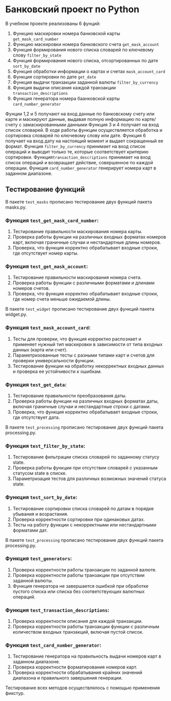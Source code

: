 # Банковский проект по Python
В учебном проекте реализованы 6 фунций:
1. Функцию маскировки номера банковской карты `get_mask_card_number`
2. Функцию маскировки номера банковского счета `get_mask_account`
3. Функция формирования нового списка словарей по ключевому слову `filter_by_state`
4. Функция формирования нового списка, отсортированных по дате `sort_by_date`
5. Функция обработки информации о картах и счетах `mask_account_card`
6. Функция сортировки по дате `get_date`
7. Функция выдачи транзакции заданной валюты `filter_by_currency`
8. Функция выдачи описания каждой транзакции `transaction_descriptions`
9. Функция генератора номера баанковской карты `card_number_generator`

Фунции 1,2 и 5 получают на вход данные по банковскому счету или карте и маскируют данные,
выдавая полную информацию по карте/счету с замаскированными данными
Функция 3 и 4 получает на вход список словарей. 
В ходе работы функции осуществляется обработка и сортировка словарей по ключевому слову или дате.
Функция 6 получает на вход дату на настоящий момент и выдает сокращенный ее формат.
Функция `filter_by_currency` принимает на вход список операций и выводит только те, которые соответствует критерию сортировки.
Функция`transaction_descriptions` принимает на вход список операций и возвращает действие, совершенное по каждой операции.
Функция `card_number_generator` генерирует номера карт в заданном диапазоне.

## Тестирование функций 
В пакете `test_masks` прописано тестирование двух функций пакета masks.py.
### Функция `test_get_mask_card_number`:

1.  Тестирование правильности маскирования номера карты.
2. Проверка работы функции на различных входных форматах номеров карт, включая граничные случаи и нестандартные длины номеров.
3. Проверка, что функция корректно обрабатывает входные строки, где отсутствует номер карты.

### Функция `test_get_mask_account`:

1. Тестирование правильности маскирования номера счета.
2. Проверка работы функции с различными форматами и длинами номеров счетов.
3. Проверка, что функция корректно обрабатывает входные строки, где номер счета меньше ожидаемой длины.

В пакете `test_widget` прописано тестирование двух функций пакета widget.py.
### Функция `test_mask_account_card`:

1. Тесты для проверки, что функция корректно распознает и применяет нужный тип маскировки в зависимости от типа входных данных (карта или счет).
2. Параметризованные тесты с разными типами карт и счетов для проверки универсальности функции.
3. Тестирование функции на обработку некорректных входных данных и проверка ее устойчивости к ошибкам.

### Функция `test_get_data`:

1. Тестирование правильности преобразования даты.
2. Проверка работы функции на различных входных форматах даты, включая граничные случаи и нестандартные строки с датами.
3. Проверка, что функция корректно обрабатывает входные строки, где отсутствует дата.

В пакете `test_processing` прописано тестирование двух функций пакета processing.py.
### Функция `test_filter_by_state`:

1. Тестирование фильтрации списка словарей по заданному статусу state.
2. Проверка работы функции при отсутствии словарей с указанным статусом state в списке.
3. Параметризация тестов для различных возможных значений статуса state.

### Функция `test_sort_by_date`:

1. Тестирование сортировки списка словарей по датам в порядке убывания и возрастания.
2. Проверка корректности сортировки при одинаковых датах.
3. Тесты на работу функции с некорректными или нестандартными форматами дат.

В пакете `test_processing` прописано тестирование двух функций пакета processing.py.
### Функция `test_generators`:

1. Проверка корректности работы транзакции по заданной валюте.
2. Проверка корректности работы транзакции при отсутствии заданной валюты.
3. Функция генератора не завершается ошибкой при обработке пустого списка или списка без соответствующих валютных операций.

### Функция `test_transaction_descriptions`:

1. Проверка корректности описания для каждой транзакции.
2. Проверка корректности работы транзакции функции с различным количеством входных транзакций, включая пустой список.

### Функция `test_card_number_generator`:

1. Тестирование генератора на правильность выдачи номеров карт в заданном диапазоне.
2. Проверка корректности форматирования номеров карт.
3. Проверка корректности обрабатывания крайних значений диапазона и правильного завершения генерации.

Тестирование всех методов осуществлялось с помощью применения фикстур.
